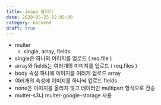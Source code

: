 ```yaml
---
title: image 올리기
date: 2020-05-25 22:05:00
category: backend
draft: true
---
```


- multer
  - single, array, fields
- single은 하나의 이미지를 업로드 ( req.file )
- array와 fields는 여러개의 미미지를 업로드 ( req.files )
- body 속성 하나에 이미지를 여러개 업로드 array
- 여러개의 속성에 이미지를 하나씩 업로드 fields
- none은 이미지를 올리지 않고 데이터만 multipart 형식으로 전송
- multer-s3나 multer-google-storage 사용
